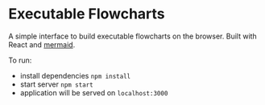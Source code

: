 # Executable Flowcharts

A simple interface to build executable flowcharts on the browser.
Built with React and [mermaid](https://mermaid.js.org/).

To run:
* install dependencies `npm install`
* start server `npm start`
* application will be served on `localhost:3000`